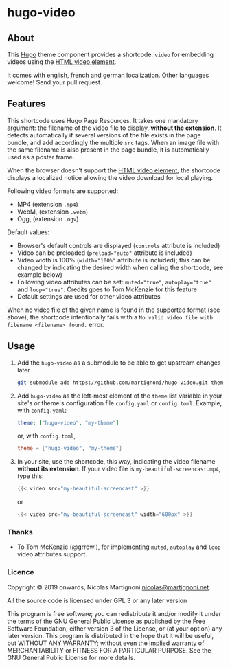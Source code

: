 # hugo-video

<!-- [![Awesome](https://awesome.re/badge.svg)](https://github.com/budparr/awesome-hugo) -->

## About

This [Hugo](https://gohugo.io) theme component provides a shortcode: `video` for embedding videos using the [HTML video element](https://devdocs.io/html/element/video).

It comes with english, french and german localization. Other languages welcome! Send your pull request.

## Features

This shortcode uses Hugo Page Resources. It takes one mandatory argument: the filename of the video file to display, __without the extension__. It detects automatically if several versions of the file exists in the page bundle, and add accordingly the multiple `src` tags. When an image file with the same filename is also present in the page bundle, it is automatically used as a poster frame.

When the browser doesn't support the [HTML video element](https://devdocs.io/html/element/video), the shortcode displays a localized notice allowing the video download for local playing.

Following video formats are supported:
- MP4 (extension `.mp4`)
- WebM, (extension `.webm`)
- Ogg, (extension `.ogv`)

Default values:
- Browser's default controls are displayed (`controls` attribute is included)
- Video can be preloaded (`preload="auto"` attribute is included)
- Video width is 100% (`width="100%"` attribute is included); this can be changed by indicating the desired width when calling the shortcode, see example below)
- Following video attributes can be set: `muted="true"`, `autoplay="true"` and `loop="true"`. Credits goes to Tom McKenzie for this feature
- Default settings are used for other video attributes

When no video file of the given name is found in the supported format (see above), the shortcode intentionally fails with a `No valid video file with filename <filename> found.` error.

## Usage

1. Add the `hugo-video` as a submodule to be able to get upstream changes later
    ```bash
    git submodule add https://github.com/martignoni/hugo-video.git themes/hugo-video
    ```
2. Add `hugo-video` as the left-most element of the `theme` list variable in your site's or theme's configuration file `config.yaml` or `config.toml`. Example, with `config.yaml`:
    ```yaml
    theme: ["hugo-video", "my-theme"]
    ```
    or, with `config.toml`,
    ```toml
    theme = ["hugo-video", "my-theme"]
    ```
3. In your site, use the shortcode, this way, indicating the video filename __without its extension__. If your video file is `my-beautiful-screencast.mp4`, type this:
    ```go
    {{< video src="my-beautiful-screencast" >}}
    ```
    or
    ```go
    {{< video src="my-beautiful-screencast" width="600px" >}}
    ```

### Thanks

- To Tom McKenzie (@grrowl), for implementing `muted`, `autoplay` and `loop` video attributes support.

### Licence

Copyright © 2019 onwards, Nicolas Martignoni nicolas@martignoni.net.

All the source code is licensed under GPL 3 or any later version

This program is free software; you can redistribute it and/or modify it under the terms of the GNU General Public License as published by the Free Software Foundation; either version 3 of the License, or (at your option) any later version. This program is distributed in the hope that it will be useful, but WITHOUT ANY WARRANTY; without even the implied warranty of MERCHANTABILITY or FITNESS FOR A PARTICULAR PURPOSE. See the GNU General Public License for more details.

